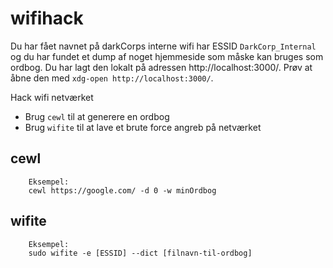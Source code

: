 # wifihack

Du har fået navnet på darkCorps interne wifi har ESSID `DarkCorp_Internal` og du har fundet et dump af noget hjemmeside som måske kan bruges som ordbog. Du har lagt den lokalt på adressen http://localhost:3000/. Prøv at åbne den med `xdg-open http://localhost:3000/`.

Hack wifi netværket
 - Brug `cewl` til at generere en ordbog
 - Brug `wifite` til at lave et brute force angreb på netværket
 
## cewl

		Eksempel:
		cewl https://google.com/ -d 0 -w minOrdbog

## wifite

		Eksempel:
		sudo wifite -e [ESSID] --dict [filnavn-til-ordbog]

